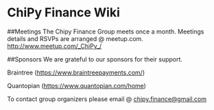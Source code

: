 # ChiPy Finance Wiki

##Meetings
The Chipy Finance Group meets once a month. Meetings details and RSVPs are arranged @ meetup.com.
http://www.meetup.com/_ChiPy_/

##Sponsors
We are grateful to our sponsors for their support.

Braintree (https://www.braintreepayments.com/)

Quantopian (https://www.quantopian.com/home)

To contact group organizers please email @ chipy.finance@gmail.com
